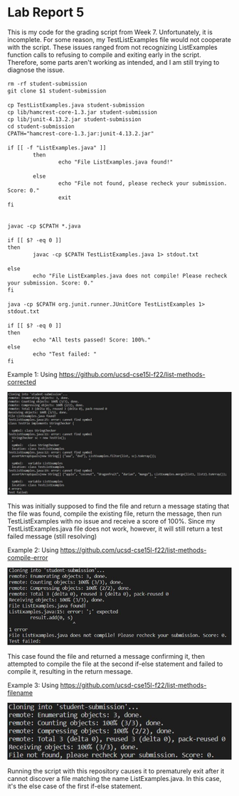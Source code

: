 # Lab Report 5


This is my code for the grading script from Week 7.
Unfortunately, it is incomplete. For some reason, my TestListExamples file would not cooperate with the script.
These issues ranged from not recognizing ListExamples function calls to refusing to compile and exiting early in the script.
Therefore, some parts aren't working as intended, and I am still trying to diagnose the issue.

```
rm -rf student-submission
git clone $1 student-submission

cp TestListExamples.java student-submission
cp lib/hamcrest-core-1.3.jar student-submission
cp lib/junit-4.13.2.jar student-submission
cd student-submission
CPATH="hamcrest-core-1.3.jar:junit-4.13.2.jar"

if [[ -f "ListExamples.java" ]]
        then
                echo "File ListExamples.java found!"

        else
                echo "File not found, please recheck your submission. Score: 0."
                exit
fi


javac -cp $CPATH *.java

if [[ $? -eq 0 ]]
then
        javac -cp $CPATH TestListExamples.java 1> stdout.txt

else
        echo "File ListExamples.java does not compile! Please recheck your submission. Score: 0."        
fi

java -cp $CPATH org.junit.runner.JUnitCore TestListExamples 1> stdout.txt

if [[ $? -eq 0 ]]
then
        echo "All tests passed! Score: 100%."
else
        echo "Test failed: "
fi
```
Example 1: Using https://github.com/ucsd-cse15l-f22/list-methods-corrected

![Image](listmethodscorrected.JPG)

This was initially supposed to find the file and return a message stating that the file was found, compile the existing file, return the message, then run TestListExamples with no issue and receive a score of 100%. Since my TestListExamples.java file does not work, however, it will still return a test failed message (still resolving)

Example 2: Using https://github.com/ucsd-cse15l-f22/list-methods-compile-error

![Image](listmethoderror.JPG)

This case found the file and returned a message confirming it, then attempted to compile the file at the second if-else statement and failed to compile it, resulting in the return message.

Example 3: Using https://github.com/ucsd-cse15l-f22/list-methods-filename

![Image](listmethodfilename.JPG)

Running the script with this repository causes it to prematurely exit after it cannot discover a file matching the name ListExamples.java. In this case, it's the else case of the first if-else statement.